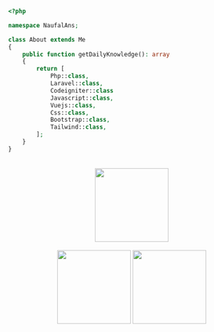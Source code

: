 ```php
<?php

namespace NaufalAns;

class About extends Me
{
    public function getDailyKnowledge(): array
    {
        return [
            Php::class,
            Laravel::class,
            Codeigniter::class
            Javascript::class,
            Vuejs::class,
            Css::class,
            Bootstrap::class,
            Tailwind::class,
        ];
    }
}
```
<br>
<div align="center">
    <img src="https://media.giphy.com/media/M9gbBd9nbDrOTu1Mqx/giphy.gif" width="150">
    <br><br>
    <img height="150" src="https://github-readme-stats.vercel.app/api?username=naufalans&show_icons=true&hide=prs,contribs&count_private=true">
    <img height="150" src="https://github-readme-stats.vercel.app/api/top-langs/?username=naufalans&layout=compact">
</div>
